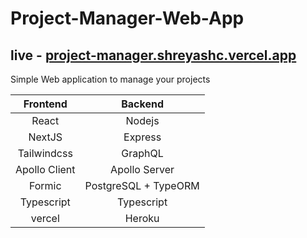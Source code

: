 # Project-Manager-Web-App
## live - [project-manager.shreyashc.vercel.app](https://project-manager.shreyashc.vercel.app/)

Simple Web application to manage your projects


| Frontend      | Backend       |
|:-------------:|:-------------:|
| React         | Nodejs        |
| NextJS        | Express       |
| Tailwindcss   | GraphQL       |
| Apollo Client | Apollo Server |
| Formic        | PostgreSQL + TypeORM|
| Typescript    | Typescript    |
| vercel        | Heroku        |
